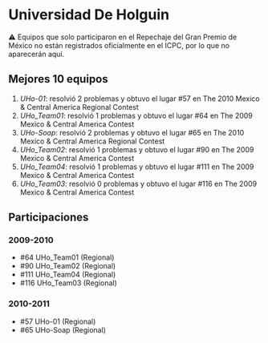 # Universidad De Holguin

:warning: Equipos que solo participaron en el Repechaje del Gran Premio de México no están registrados oficialmente en el ICPC, por lo que no aparecerán aquí.

## Mejores 10 equipos

1. _UHo-01_: resolvió 2 problemas y obtuvo el lugar #57 en The 2010 Mexico & Central America Regional Contest
1. _UHo_Team01_: resolvió 1 problemas y obtuvo el lugar #64 en The 2009 Mexico & Central America Contest
1. _UHo-Soap_: resolvió 2 problemas y obtuvo el lugar #65 en The 2010 Mexico & Central America Regional Contest
1. _UHo_Team02_: resolvió 1 problemas y obtuvo el lugar #90 en The 2009 Mexico & Central America Contest
1. _UHo_Team04_: resolvió 1 problemas y obtuvo el lugar #111 en The 2009 Mexico & Central America Contest
1. _UHo_Team03_: resolvió 0 problemas y obtuvo el lugar #116 en The 2009 Mexico & Central America Contest

## Participaciones

### 2009-2010

- #64 UHo_Team01 (Regional)
- #90 UHo_Team02 (Regional)
- #111 UHo_Team04 (Regional)
- #116 UHo_Team03 (Regional)

### 2010-2011

- #57 UHo-01 (Regional)
- #65 UHo-Soap (Regional)



